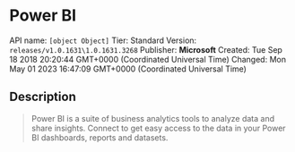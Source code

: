 # Power BI
API name: `[object Object]`
Tier: Standard
Version: `releases/v1.0.1631\1.0.1631.3268`
Publisher: **Microsoft**
Created: Tue Sep 18 2018 20:20:44 GMT+0000 (Coordinated Universal Time)
Changed: Mon May 01 2023 16:47:09 GMT+0000 (Coordinated Universal Time)

## Description
> Power BI is a suite of business analytics tools to analyze data and share insights. Connect to get easy access to the data in your Power BI dashboards, reports and datasets.
